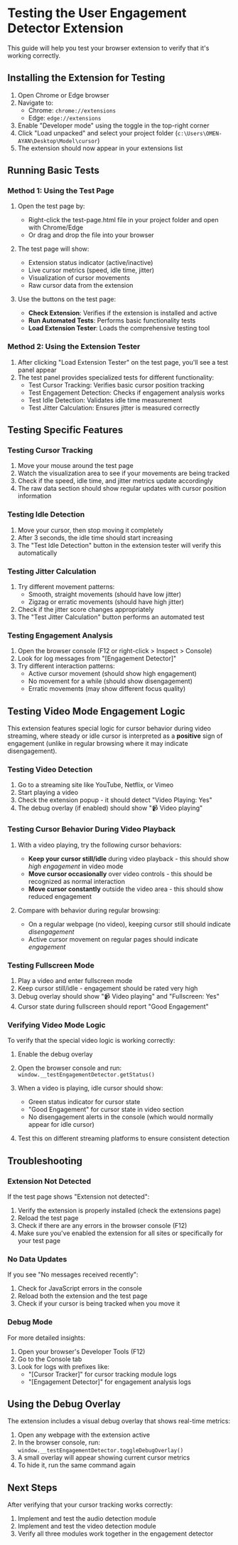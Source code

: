 # Testing the User Engagement Detector Extension

This guide will help you test your browser extension to verify that it's working correctly.

## Installing the Extension for Testing

1. Open Chrome or Edge browser
2. Navigate to:
   - Chrome: `chrome://extensions`
   - Edge: `edge://extensions`
3. Enable "Developer mode" using the toggle in the top-right corner
4. Click "Load unpacked" and select your project folder (`c:\Users\OMEN-AYAN\Desktop\Model\cursor`)
5. The extension should now appear in your extensions list

## Running Basic Tests

### Method 1: Using the Test Page

1. Open the test page by:
   - Right-click the test-page.html file in your project folder and open with Chrome/Edge
   - Or drag and drop the file into your browser
   
2. The test page will show:
   - Extension status indicator (active/inactive)
   - Live cursor metrics (speed, idle time, jitter)
   - Visualization of cursor movements
   - Raw cursor data from the extension

3. Use the buttons on the test page:
   - **Check Extension**: Verifies if the extension is installed and active
   - **Run Automated Tests**: Performs basic functionality tests
   - **Load Extension Tester**: Loads the comprehensive testing tool

### Method 2: Using the Extension Tester

1. After clicking "Load Extension Tester" on the test page, you'll see a test panel appear
2. The test panel provides specialized tests for different functionality:
   - Test Cursor Tracking: Verifies basic cursor position tracking
   - Test Engagement Detection: Checks if engagement analysis works
   - Test Idle Detection: Validates idle time measurement
   - Test Jitter Calculation: Ensures jitter is measured correctly

## Testing Specific Features

### Testing Cursor Tracking

1. Move your mouse around the test page
2. Watch the visualization area to see if your movements are being tracked
3. Check if the speed, idle time, and jitter metrics update accordingly
4. The raw data section should show regular updates with cursor position information

### Testing Idle Detection

1. Move your cursor, then stop moving it completely
2. After 3 seconds, the idle time should start increasing
3. The "Test Idle Detection" button in the extension tester will verify this automatically

### Testing Jitter Calculation

1. Try different movement patterns:
   - Smooth, straight movements (should have low jitter)
   - Zigzag or erratic movements (should have high jitter)
2. Check if the jitter score changes appropriately
3. The "Test Jitter Calculation" button performs an automated test

### Testing Engagement Analysis

1. Open the browser console (F12 or right-click > Inspect > Console)
2. Look for log messages from "[Engagement Detector]"
3. Try different interaction patterns:
   - Active cursor movement (should show high engagement)
   - No movement for a while (should show disengagement)
   - Erratic movements (may show different focus quality)

## Testing Video Mode Engagement Logic

This extension features special logic for cursor behavior during video streaming, where steady or idle cursor is interpreted as a **positive** sign of engagement (unlike in regular browsing where it may indicate disengagement).

### Testing Video Detection

1. Go to a streaming site like YouTube, Netflix, or Vimeo
2. Start playing a video
3. Check the extension popup - it should detect "Video Playing: Yes"
4. The debug overlay (if enabled) should show "📹 Video playing"

### Testing Cursor Behavior During Video Playback

1. With a video playing, try the following cursor behaviors:
   - **Keep your cursor still/idle** during video playback - this should show *high engagement* in video mode
   - **Move cursor occasionally** over video controls - this should be recognized as normal interaction
   - **Move cursor constantly** outside the video area - this should show reduced engagement

2. Compare with behavior during regular browsing:
   - On a regular webpage (no video), keeping cursor still should indicate *disengagement*
   - Active cursor movement on regular pages should indicate *engagement*

### Testing Fullscreen Mode

1. Play a video and enter fullscreen mode
2. Keep cursor still/idle - engagement should be rated very high
3. Debug overlay should show "📹 Video playing" and "Fullscreen: Yes"
4. Cursor state during fullscreen should report "Good Engagement"

### Verifying Video Mode Logic

To verify that the special video logic is working correctly:

1. Enable the debug overlay
2. Open the browser console and run: `window.__testEngagementDetector.getStatus()`
3. When a video is playing, idle cursor should show:
   - Green status indicator for cursor state
   - "Good Engagement" for cursor state in video section
   - No disengagement alerts in the console (which would normally appear for idle cursor)

4. Test this on different streaming platforms to ensure consistent detection

## Troubleshooting

### Extension Not Detected

If the test page shows "Extension not detected":

1. Verify the extension is properly installed (check the extensions page)
2. Reload the test page
3. Check if there are any errors in the browser console (F12)
4. Make sure you've enabled the extension for all sites or specifically for your test page

### No Data Updates

If you see "No messages received recently":

1. Check for JavaScript errors in the console
2. Reload both the extension and the test page
3. Check if your cursor is being tracked when you move it

### Debug Mode

For more detailed insights:

1. Open your browser's Developer Tools (F12)
2. Go to the Console tab
3. Look for logs with prefixes like:
   - "[Cursor Tracker]" for cursor tracking module logs
   - "[Engagement Detector]" for engagement analysis logs

## Using the Debug Overlay

The extension includes a visual debug overlay that shows real-time metrics:

1. Open any webpage with the extension active
2. In the browser console, run: `window.__testEngagementDetector.toggleDebugOverlay()`
3. A small overlay will appear showing current cursor metrics
4. To hide it, run the same command again

## Next Steps

After verifying that your cursor tracking works correctly:

1. Implement and test the audio detection module
2. Implement and test the video detection module
3. Verify all three modules work together in the engagement detector
